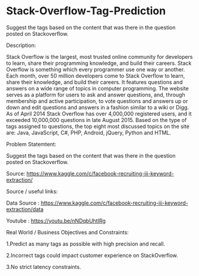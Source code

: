 # Stack-Overflow-Tag-Prediction
Suggest the tags based on the content that was there in the question posted on Stackoverflow.

Description:

Stack Overflow is the largest, most trusted online community for developers to learn, share their programming knowledge, and build their careers.
Stack Overflow is something which every programmer use one way or another. Each month, over 50 million developers come to Stack Overflow to learn, share their knowledge, and build their careers. It features questions and answers on a wide range of topics in computer programming. The website serves as a platform for users to ask and answer questions, and, through membership and active participation, to vote questions and answers up or down and edit questions and answers in a fashion similar to a wiki or Digg. As of April 2014 Stack Overflow has over 4,000,000 registered users, and it exceeded 10,000,000 questions in late August 2015. Based on the type of tags assigned to questions, the top eight most discussed topics on the site are: Java, JavaScript, C#, PHP, Android, jQuery, Python and HTML.

Problem Statemtent:

Suggest the tags based on the content that was there in the question posted on Stackoverflow.

Source: https://www.kaggle.com/c/facebook-recruiting-iii-keyword-extraction/

Source / useful links:

Data Source : https://www.kaggle.com/c/facebook-recruiting-iii-keyword-extraction/data

Youtube : https://youtu.be/nNDqbUhtIRg

Real World / Business Objectives and Constraints:

1.Predict as many tags as possible with high precision and recall.

2.Incorrect tags could impact customer experience on StackOverflow.

3.No strict latency constraints.
